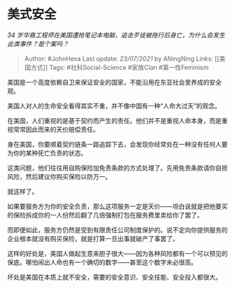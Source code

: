 # 美式安全
*34 岁华裔工程师在美国遭抢笔记本电脑，追击歹徒被拖行后身亡，为什么会发生此类事件？是个案吗？*

> Author: #JohnHexa
Last update: *23/07/2021* by ANingNing
Links: [[美国方式]] 
Tags:  #社科Social-Science #家族Clan #第一性Feminism


美国是一个高度依赖自卫来保证安全的国家，不能沿用在东亚社会里养成的安全观。

美国人对人的生命安全看得其实不重，并不像中国有一种“人命大过天”的观念。

在美国，人们重视的是基于契约而产生的责任。他们并不是重视人命本身，而是重视常常因此而来的天价赔偿责任。

身在美国，你要顺着契约链条一路追踪下去，会发现你经常处在一种没有任何人要为你的某种死亡负责的状态。

这类问题，他们往往用自购保险加免责条款的方式处理了。先用免责条款请你自担风险，然后建议你购买保险以防万一。

就这样了。

如果要服务方为你的安全负责，那么这项服务一定是天价——坦白说就是把他要买的保险拆成你的一人份然后翻了几倍强制打包在服务费里卖给你了罢了。

而即便如此，服务方仍然是受到有限责任公司制度保护的。说不定向你提供服务的企业根本就没有购买保险，就是打算一旦出事就破产了事罢了。

这样的好处是，美国人做起生意来胆子很大——因为各种风险都有一个可以预见的保底。哪怕闹出人命也有一个确切的数字——甚至这个数字未必很高。

坏处是美国在本质上就不安全，需要的安全意识、安全技能、安全投入都很大。



